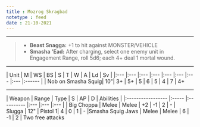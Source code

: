 ```yaml
---
title : Mozrog Skragbad
notetype : feed
date : 21-10-2021
---
```


---

> - **Beast Snagga:** +1 to hit against MONSTER/VEHICLE
> - **Smasha 'Ead:** After charging, select one enemy unit in Engagement Range, roll 5d6; each 4+ deal 1 mortal wound.

---

| Unit | M   | WS  | BS  | S   | T   | W   | A   | Ld  | Sv     |
|:--- |:--- |:--- |:--- |:--- |:--- |:--- |:--- |:------ |
| Nob on Smasha Squig| 10"| 3+ | 5+ | 5 | 6 | 5 | 4 | 7 | 4+

---

| Weapon            | Range | Type       | S   | AP  | D   | Abilities                                                                                            |
|:----------------- |:----- |:---------- |:--- |:--- |:---  |
| Big Choppa | Melee | Melee | +2 | -1 | 2 | -
| Slugga | 12" | Pistol 1| 4 | 0 | 1 | -
|Smasha Squig Jaws | Melee | Melee | 6 | -1 | 2 | Two free attacks